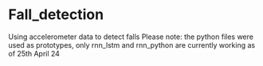 # Fall_detection
Using accelerometer data to detect falls
Please note: the python files were used as prototypes, only rnn_lstm and rnn_python are currently working as of 25th April 24
